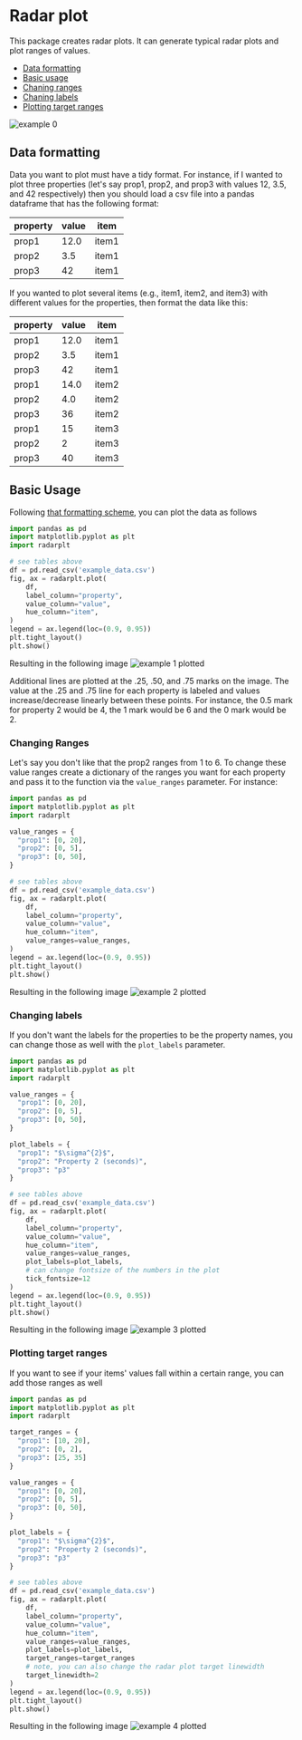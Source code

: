 # Radar plot
This package creates radar plots. It can generate typical radar plots and 
plot ranges of values.

- [Data formatting](#data-formatting)
- [Basic usage](#basic-usage)
- [Chaning ranges](#changing-ranges)
- [Chaning labels](#changing-labels)
- [Plotting target ranges](#plotting-target-ranges)

![example 0](https://raw.githubusercontent.com/jdkern11/radar_plot/main/images/example_0.png)

## Data formatting
Data you want to plot must have a tidy format. For instance, if I wanted to plot
three properties (let's say prop1, prop2, and prop3 with values 
12, 3.5, and 42 respectively) then you should load a csv file into a pandas 
dataframe that has the following format:

| property | value | item  |
| -------- | ----- | ----- |
| prop1    | 12.0  | item1 |
| prop2    | 3.5   | item1 |
| prop3    | 42    | item1 |

If you wanted to plot several items (e.g., item1, item2, and item3)
with different values for the properties, then format the data like this:

| property | value | item  |
| -------- | ----- | ----- |
| prop1    | 12.0  | item1 |
| prop2    | 3.5   | item1 |
| prop3    | 42    | item1 |
| prop1    | 14.0  | item2 |
| prop2    | 4.0   | item2 |
| prop3    | 36    | item2 |
| prop1    | 15    | item3 |
| prop2    | 2     | item3 |
| prop3    | 40    | item3 |

## Basic Usage
Following [that formatting scheme](#data-formatting), you can plot the data as follows
```Python
import pandas as pd
import matplotlib.pyplot as plt
import radarplt

# see tables above
df = pd.read_csv('example_data.csv')
fig, ax = radarplt.plot(
    df,
    label_column="property",
    value_column="value",
    hue_column="item",
)
legend = ax.legend(loc=(0.9, 0.95))
plt.tight_layout()
plt.show()
```
Resulting in the following image
![example 1 plotted](https://raw.githubusercontent.com/jdkern11/radar_plot/main/images/example_1.png)

Additional lines are plotted at the .25, .50, and .75 marks on the image. The value at the
.25 and .75 line for each property is labeled and values increase/decrease linearly
between these points. For instance, the 0.5 mark for property 2 would be 4, the 1 
mark would be 6 and the 0 mark would be 2.

### Changing Ranges 
Let's say you don't like that the prop2 ranges from 1 to 6. To change
these value ranges create a dictionary of the ranges you want for each property and 
pass it to the function via the `value_ranges` parameter.
For instance: 
```Python
import pandas as pd
import matplotlib.pyplot as plt
import radarplt

value_ranges = {
  "prop1": [0, 20],
  "prop2": [0, 5],
  "prop3": [0, 50],
}

# see tables above
df = pd.read_csv('example_data.csv')
fig, ax = radarplt.plot(
    df,
    label_column="property",
    value_column="value",
    hue_column="item",
    value_ranges=value_ranges,
)
legend = ax.legend(loc=(0.9, 0.95))
plt.tight_layout()
plt.show()
```
Resulting in the following image
![example 2 plotted](https://raw.githubusercontent.com/jdkern11/radar_plot/main/images/example_2.png)

### Changing labels
If you don't want the labels for the properties to be the property names, 
you can change those as well with the `plot_labels` parameter.

```Python
import pandas as pd
import matplotlib.pyplot as plt
import radarplt

value_ranges = {
  "prop1": [0, 20],
  "prop2": [0, 5],
  "prop3": [0, 50],
}

plot_labels = {
  "prop1": "$\sigma^{2}$",
  "prop2": "Property 2 (seconds)",
  "prop3": "p3"
}

# see tables above
df = pd.read_csv('example_data.csv')
fig, ax = radarplt.plot(
    df,
    label_column="property",
    value_column="value",
    hue_column="item",
    value_ranges=value_ranges,
    plot_labels=plot_labels,
    # can change fontsize of the numbers in the plot
    tick_fontsize=12
)
legend = ax.legend(loc=(0.9, 0.95))
plt.tight_layout()
plt.show()
```
Resulting in the following image
![example 3 plotted](https://raw.githubusercontent.com/jdkern11/radar_plot/main/images/example_3.png)

### Plotting target ranges
If you want to see if your items' values fall within a certain range, you 
can add those ranges as well
```Python
import pandas as pd
import matplotlib.pyplot as plt
import radarplt

target_ranges = {
  "prop1": [10, 20],
  "prop2": [0, 2],
  "prop3": [25, 35]
}

value_ranges = {
  "prop1": [0, 20],
  "prop2": [0, 5],
  "prop3": [0, 50],
}

plot_labels = {
  "prop1": "$\sigma^{2}$",
  "prop2": "Property 2 (seconds)",
  "prop3": "p3"
}

# see tables above
df = pd.read_csv('example_data.csv')
fig, ax = radarplt.plot(
    df,
    label_column="property",
    value_column="value",
    hue_column="item",
    value_ranges=value_ranges,
    plot_labels=plot_labels,
    target_ranges=target_ranges
    # note, you can also change the radar plot target linewidth
    target_linewidth=2
)
legend = ax.legend(loc=(0.9, 0.95))
plt.tight_layout()
plt.show()
```

Resulting in the following image
![example 4 plotted](https://raw.githubusercontent.com/jdkern11/radar_plot/main/images/example_4.png)
